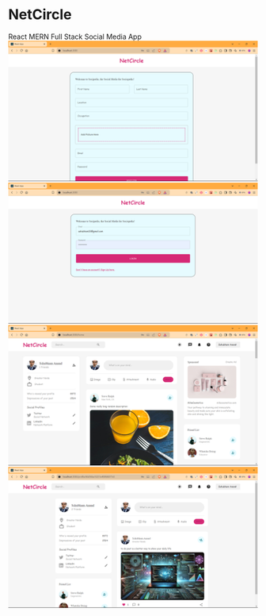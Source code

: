 # NetCircle
React MERN Full Stack Social Media App
<img src = "client/ScreenShots/Screenshot (2285).png">
<img src = "client/ScreenShots/Screenshot (2284).png">
<img src = "client/ScreenShots/Screenshot (2282).png">
<img src = "client/ScreenShots/Screenshot (2283).png">
